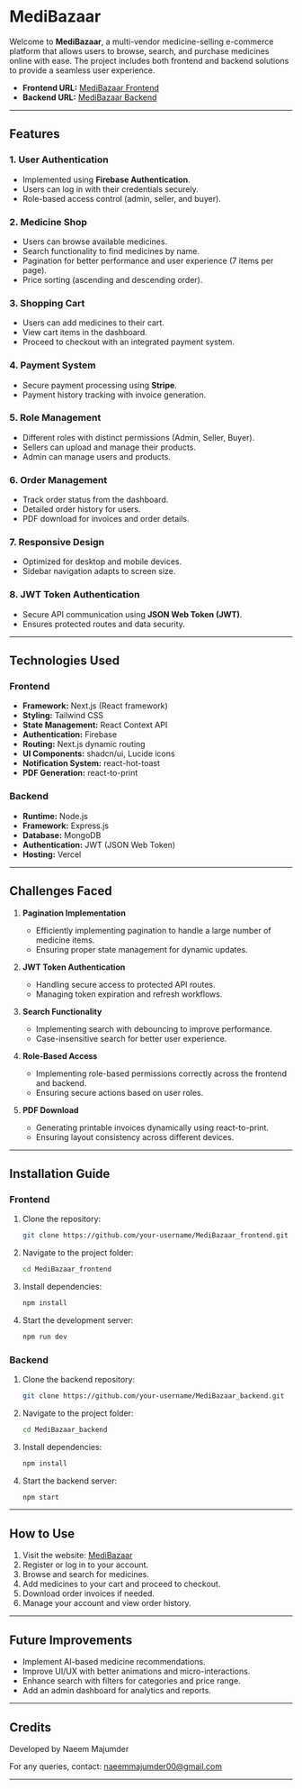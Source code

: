 # MediBazaar

Welcome to **MediBazaar**, a multi-vendor medicine-selling e-commerce platform that allows users to browse, search, and purchase medicines online with ease. The project includes both frontend and backend solutions to provide a seamless user experience.

- **Frontend URL:** [MediBazaar Frontend](https://medi-bazaar.web.app/)
- **Backend URL:** [MediBazaar Backend](https://medi-bazaar-backend.vercel.app/)

---

## Features

### 1. User Authentication
- Implemented using **Firebase Authentication**.
- Users can log in with their credentials securely.
- Role-based access control (admin, seller, and buyer).

### 2. Medicine Shop
- Users can browse available medicines.
- Search functionality to find medicines by name.
- Pagination for better performance and user experience (7 items per page).
- Price sorting (ascending and descending order).

### 3. Shopping Cart
- Users can add medicines to their cart.
- View cart items in the dashboard.
- Proceed to checkout with an integrated payment system.

### 4. Payment System
- Secure payment processing using **Stripe**.
- Payment history tracking with invoice generation.

### 5. Role Management
- Different roles with distinct permissions (Admin, Seller, Buyer).
- Sellers can upload and manage their products.
- Admin can manage users and products.

### 6. Order Management
- Track order status from the dashboard.
- Detailed order history for users.
- PDF download for invoices and order details.

### 7. Responsive Design
- Optimized for desktop and mobile devices.
- Sidebar navigation adapts to screen size.

### 8. JWT Token Authentication
- Secure API communication using **JSON Web Token (JWT)**.
- Ensures protected routes and data security.

---

## Technologies Used

### Frontend
- **Framework:** Next.js (React framework)
- **Styling:** Tailwind CSS
- **State Management:** React Context API
- **Authentication:** Firebase
- **Routing:** Next.js dynamic routing
- **UI Components:** shadcn/ui, Lucide icons
- **Notification System:** react-hot-toast
- **PDF Generation:** react-to-print

### Backend
- **Runtime:** Node.js
- **Framework:** Express.js
- **Database:** MongoDB
- **Authentication:** JWT (JSON Web Token)
- **Hosting:** Vercel

---

## Challenges Faced

1. **Pagination Implementation**
   - Efficiently implementing pagination to handle a large number of medicine items.
   - Ensuring proper state management for dynamic updates.

2. **JWT Token Authentication**
   - Handling secure access to protected API routes.
   - Managing token expiration and refresh workflows.

3. **Search Functionality**
   - Implementing search with debouncing to improve performance.
   - Case-insensitive search for better user experience.

4. **Role-Based Access**
   - Implementing role-based permissions correctly across the frontend and backend.
   - Ensuring secure actions based on user roles.

5. **PDF Download**
   - Generating printable invoices dynamically using react-to-print.
   - Ensuring layout consistency across different devices.

---

## Installation Guide

### Frontend
1. Clone the repository:
   ```bash
   git clone https://github.com/your-username/MediBazaar_frontend.git
   ```
2. Navigate to the project folder:
   ```bash
   cd MediBazaar_frontend
   ```
3. Install dependencies:
   ```bash
   npm install
   ```
4. Start the development server:
   ```bash
   npm run dev
   ```

### Backend
1. Clone the backend repository:
   ```bash
   git clone https://github.com/your-username/MediBazaar_backend.git
   ```
2. Navigate to the project folder:
   ```bash
   cd MediBazaar_backend
   ```
3. Install dependencies:
   ```bash
   npm install
   ```
4. Start the backend server:
   ```bash
   npm start
   ```

---

## How to Use

1. Visit the website: [MediBazaar](https://medi-bazaar.web.app/)
2. Register or log in to your account.
3. Browse and search for medicines.
4. Add medicines to your cart and proceed to checkout.
5. Download order invoices if needed.
6. Manage your account and view order history.

---

## Future Improvements

- Implement AI-based medicine recommendations.
- Improve UI/UX with better animations and micro-interactions.
- Enhance search with filters for categories and price range.
- Add an admin dashboard for analytics and reports.

---

## Credits

Developed by Naeem Majumder

For any queries, contact: naeemmajumder00@gmail.com

---

